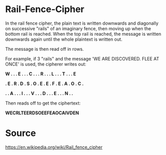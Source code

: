 # Rail-Fence-Cipher
In the rail fence cipher, the plain text is written downwards and diagonally on successive "rails" of an imaginary fence, then moving up when the bottom rail is reached. When the top rail is reached, the message is written downwards again until the whole plaintext is written out.

The message is then read off in rows. 

For example, if 3 "rails" and the message 'WE ARE DISCOVERED. FLEE AT ONCE' is used, the cipherer writes out: 

**W . . . E . . . C . . . R . . . L . . . T . . . E**

**. E . R . D . S . O . E . E . F . E . A . O . C .**

**. . A . . . I . . . V . . . D . . . E . . . N . .**

Then reads off to get the ciphertext:

**WECRLTEERDSOEEFEAOCAIVDEN**

# Source
https://en.wikipedia.org/wiki/Rail_fence_cipher

